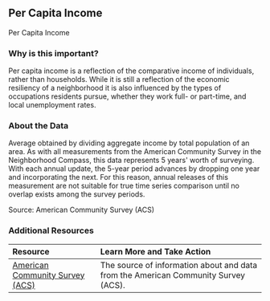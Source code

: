 ## Per Capita Income
Per Capita Income

### Why is this important?
Per capita income is a reflection of the comparative income of individuals, rather than households. While it is still a reflection of the economic resiliency of a neighborhood it is also influenced by the types of occupations residents pursue, whether they work full- or part-time, and local unemployment rates.

### About the Data
Average obtained by dividing aggregate income by total population of an area. As with all measurements from the American Community Survey in the Neighborhood Compass, this data represents 5 years' worth of surveying. With each annual update, the 5-year period advances by dropping one year and incorporating the next. For this reason, annual releases of this measurement are not suitable for true time series comparison until no overlap exists among the survey periods.

Source: American Community Survey (ACS) 

### Additional Resources

|Resource | Learn More and Take Action | 
|:--- | :--- |
|[American Community Survey (ACS)](https://www.census.gov/acs/www/) | The source of information about and data from the American Community Survey (ACS).